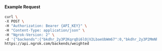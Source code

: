 <!-- Code generated for API Clients. DO NOT EDIT. -->

#### Example Request

```bash
curl \
-X POST \
-H "Authorization: Bearer {API_KEY}" \
-H "Content-Type: application/json" \
-H "Ngrok-Version: 2" \
-d '{"backends":{"bkdhr_2y3P2KqrqDi6lOjV2LbaeUbWm67":0,"bkdhr_2y3P2MmNho5eOQSTvMzBMhQtjFm":1},"description":"acme weighted","metadata":"{\"environment\": \"staging\"}"}' \
https://api.ngrok.com/backends/weighted
```
